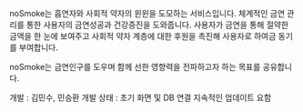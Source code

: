 noSmoke는 흡연자와 사회적 약자의 윈윈을 도모하는 서비스입니다.
체계적인 금연 관리를 통한 사용자의 금연성공과 건강증진을 도와줍니다. 
사용자가 금연을 통해 절약한 금액을 한 눈에 보여주고 사회적 약자 계층에 대한 후원을 촉진해 사용자로 하여금 동기를 부여합니다.

noSmoke는 금연인구를 도우며 함께 선한 영향력을 전파하고자 하는 목표를 공유합니다.

개발 : 김민수, 민승환
개발 상태 : 초기 화면 및 DB 연결
지속적인 업데이트 요함
